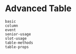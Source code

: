 # Advanced Table

<!--single-column-->

```demo
basic
column
event
senior-usage
slot-usage
table-methods
table-props
```
